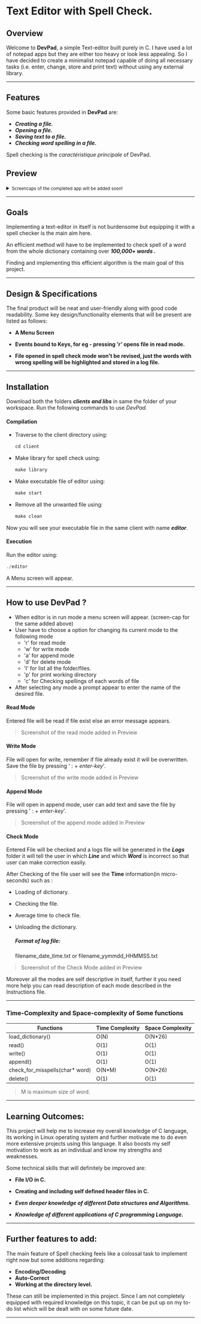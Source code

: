 
# Text Editor with Spell Check.

## Overview

Welcome to **DevPad**, a simple Text-editor built purely in C. I have used a lot of notepad apps but they are either too heavy or look less appealing. So I have decided to create a minimalist notepad capable of doing all necessary tasks (i.e. enter, change, store and print text) without using any external library.

---------------------------------------

## Features

Some basic features provided in **DevPad** are:

* ***Creating a file.***
* ***Opening a file.***
* ***Saving text to a file.***
* ***Checking word spelling in a file.***

Spell checking is the *caractéristique principale* of DevPad.

## Preview

<details>

<summary><small>Screencaps of the completed app will be added soon!</small></summary>

<img  src="https://github.com/Himanshu-Agg12/TextEditor-in-C-/blob/main/ScreenShots/Menu.png"
alt = "Menu"
width="400px"  height="300px"/>

</details>

---------------------------------------

## Goals

Implementing a text-editor in itself is not burdensome but equipping it with a spell checker is the main aim here.

An efficient method will have to be implemented to check spell of a word from the whole dictionary containing over ***100,000+ words .***

Finding and implementing this efficient algorithm is the main goal of this project.

---------------------------------------
  

## Design & Specifications

The final product will be neat and user-friendly along with good code readability. Some key design/functionality elements that will be present are listed as follows:

* **A Menu Screen**

* **Events bound to Keys, for eg - pressing *'r'* opens file in read mode.**

* **File opened in spell check mode won't be revised, just the words with wrong spelling will be highlighted and stored in a log file.**

---------------------------------------
## Installation

Download both the folders ***clients and libs*** in same the folder of your workspace.
Run the following commands to use *DevPad.*

#### Compilation

* Traverse to the client directory using: 
    ```C
   cd client
   ```
* Make library for spell check using:
    ```C
   make library
   ```
* Make executable file of editor using:
    ```C
   make start
   ```
* Remove all the unwanted file using:
    ```C
   make clean
   ```

Now you will see your executable file in the same client with name ***editor***.

#### Execution
 
Run the editor using:
   ```C
   ./editor
   ```
    
A Menu screen will appear.

---------------------------------------

## How to use DevPad ?

* When editor is in run mode a menu screen will appear. (screen-cap for the same added above)
* User have to choose a option for changing its current mode to the following mode
	* 'r' for read mode
	* 'w' for write mode
	* 'a' for append mode
	* 'd' for delete mode
	* 'l' for list all the folder/files.
	* 'p' for print working directory
	* 'c' for Checking spellings of each words of file
* After selecting any mode a prompt appear to enter the name of the desired file.

#### Read Mode 
   Entered file will be read if file exist else an error message appears.
 >Screenshot of the read mode added in Preview
#### Write Mode
   File will open for write, remember if file already exist it will be overwritten.
   Save the file by pressing ' : + *enter-key*'.
 >Screenshot of the write mode added in Preview
#### Append Mode
   File will open in append mode, user can add text and save the file by pressing ' : +    *enter-key*'.
 >Screenshot of the append mode added in Preview
#### Check Mode
   Entered File will be checked and a logs file will be generated in the ***Logs*** folder it       will tell the user in which ***Line*** and which ***Word*** is incorrect so that user can make correction easily.
   
 After Checking of the file user will see the **Time** information(in micro-seconds) such as :
 
* Loading of dictionary.
* Checking the file.
* Average time to check file.
* Unloading the dictionary.

   ##### Format of log file:
   filename_date_time.txt
   or
   filename_yymmdd_HHMMSS.txt
   
 >Screenshot of the Check Mode added in Preview
 
Moreover all the modes are self descriptive in itself, further it you need more help you can read description of each mode described in the Instructions file.

---------------------------------------

### Time-Complexity and Space-complexity of Some functions
|                  Functions                 | Time Complexity | Space Complexity |
|--------------------------------------------|-----------------|------------------|
|load_dictionary()               | O(N)            | O(N*26)             |
|read() | O(1)            | O(1)             |
|write() | O(1)            | O(1)             |
|append()            | O(1)            | O(1)             |
|check_for_misspells(char* word)             | O(N*M)            | O(N*26)             |
|delete()          | O(1)            | O(1)             



>M is maximum size of word.


---------------------------------------


## Learning Outcomes:

This project will help me to increase my overall knowledge of C language, its working in Linux operating system and further motivate me to do even more extensive projects using this language. It also boosts my self motivation to work as an individual and know my strengths and weaknesses.

Some technical skills that will definitely be improved are:

* **File I/O in C.**

* **Creating and including self defined header files in C.**

* ***Even deeper knowledge of different Data structures and Algorithms.***

* ***Knowledge of different applications of C programming Language.***

---------------------------------------

## Further features to add:

The main feature of Spell checking feels like a colossal task to implement right now but some additions regarding:
* **Encoding/Decoding** 
* **Auto-Correct**
* **Working at the directory level.**

These can still be implemented in this project. Since I am not completely equipped with required knowledge on this topic, it can be put up on my to-do list which will be dealt with on some future date.

---------------------------------------
